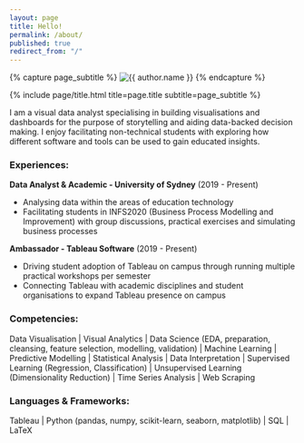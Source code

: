 ```yaml
---
layout: page
title: Hello!
permalink: /about/
published: true
redirect_from: "/"
---
```


<div class="page" markdown="1">

{% capture page_subtitle %}
<img
    class="me"
    alt="{{ author.name }}"
    src="{{ site.author.photo | relative_url }}"
    srcset="{{ site.author.photo2x | relative_url }} 2x"
/>
{% endcapture %}

{% include page/title.html title=page.title subtitle=page_subtitle %}

I am a visual data analyst specialising in building visualisations and dashboards for the purpose of storytelling and aiding data-backed decision making. I enjoy facilitating non-technical students with exploring how different software and tools can be used to gain educated insights.

### Experiences:

**Data Analyst & Academic - University of Sydney** (2019 - Present)

- Analysing data within the areas of education technology
- Facilitating students in INFS2020 (Business Process Modelling and Improvement) with group discussions, practical exercises and simulating business processes

**Ambassador - Tableau Software** (2019 - Present)

- Driving student adoption of Tableau on campus through running multiple practical workshops per semester
- Connecting Tableau with academic disciplines and student organisations to expand Tableau presence on campus

### Competencies:

Data Visualisation \| Visual Analytics \| Data Science (EDA, preparation, cleansing, feature selection, modelling, validation) \| Machine Learning \| Predictive Modelling \| Statistical Analysis \| Data Interpretation \| Supervised Learning (Regression, Classification) \| Unsupervised Learning (Dimensionality Reduction) \| Time Series Analysis \| Web Scraping

### Languages & Frameworks:

Tableau \| Python (pandas, numpy, scikit-learn, seaborn, matplotlib) \| SQL \| LaTeX 

</div>
